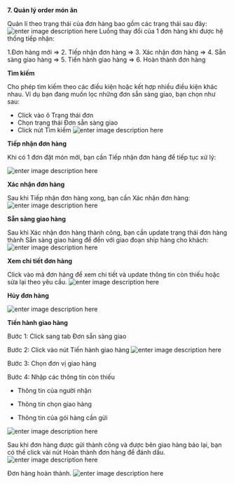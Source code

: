 **7. Quản lý order món ăn**

Quản lí theo trạng thái của đơn hàng bao gồm các trạng thái sau đây:
![enter image description here](https://static8.muarecdn.com/original/muare/images/2020/05/11/5594906_donhang.png)
Luồng thay đổi của 1 đơn hàng khi được hệ thống tiếp nhận:

1.Đơn hàng mới => 2. Tiếp nhận đơn hàng => 3. Xác nhận đơn hàng => 4. Sẵn sàng giao hàng => 5. Tiến hành giao hàng => 6. Hoàn thành đơn hàng

**Tìm kiếm**

Cho phép tìm kiếm theo các điều kiện hoặc kết hợp nhiều điều kiện khác nhau. Ví dụ bạn đang muốn lọc những đơn sẵn sàng giao, bạn chọn như sau:

- Click vào ô Trạng thái đơn
- Chọn trạng thái Đơn sẵn sàng giao
- Click nút Tìm kiếm
![enter image description here](https://static8.muarecdn.com/original/muare/images/2020/05/11/5595062_tc3acmkie1babfm.png)

**Tiếp nhận đơn hàng**

Khi có 1 đơn đặt món mới, bạn cần Tiếp nhận đơn hàng để tiếp tục xử lý:

![enter image description here](https://static8.muarecdn.com/original/muare/images/2020/05/11/5595072_tiepsnhan.png)

**Xác nhận đơn hàng**

Sau khi Tiếp nhận đơn hàng xong, bạn cần Xác nhận đơn hàng: 
![enter image description here](https://static8.muarecdn.com/original/muare/images/2020/05/11/5595080_xc3a2cnhan.png)

**Sẵn sàng giao hàng**

Sau khi Xác nhận đơn hàng thành công, bạn cần update trạng thái đơn hàng thành Sẵn sàng giao hàng để đến với giao đoạn ship hàng cho khách:
![enter image description here](https://static8.muarecdn.com/original/muare/images/2020/05/11/5595090_sangiao.png)


**Xem chi tiết đơn hàng**

Click vào mã đơn hàng để xem chi tiết và update thông tin còn thiếu hoặc sửa lại theo yêu cầu.
![enter image description here](https://static8.muarecdn.com/original/muare/images/2020/05/11/5595095_chitietdonhang.png)

**Hủy đơn hàng**

![enter image description here](https://static8.muarecdn.com/original/muare/images/2020/05/11/5595096_he1bba7ydh.png)

**Tiến hành giao hàng**

Bước 1: Click sang tab Đơn sẵn sàng giao

Bước 2: Click vào nút Tiến hành giao hàng
![enter image description here](https://static8.muarecdn.com/original/muare/images/2020/05/11/5595097_giao.png)

Bước 3: Chọn đơn vị giao hàng

Bước 4: Nhập các thông tin còn thiếu

- Thông tin của người nhận

- Thông tin chọn giao hàng

- Thông tin của gói hàng cần gửi

![enter image description here](https://static8.muarecdn.com/original/muare/images/2020/05/11/5595107_ke1babftne1bb91igiaohc3a0ng.png)

Sau khi đơn hàng được gửi thành công và được bên giao hàng báo lại, bạn có thể click vài nút Hoàn thành đơn hàng để đánh dấu.
![enter image description here](https://static8.muarecdn.com/original/muare/images/2020/05/11/5595111_hoc3a0nthc3a0nhc491c6a1nhc3a0ng.png)

Đơn hàng hoàn thành.
![enter image description here](https://static8.muarecdn.com/original/muare/images/2020/05/11/5595112_hoanfthah.png)